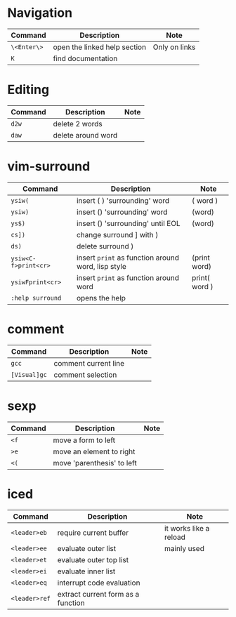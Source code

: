 # Navigation

| Command		| Description 				| Note 			|
|-----------------------|---------------------------------------|-----------------------|
| `\<Enter\>`		|open the linked help section		| Only on links		|
| `K`	 		|find documentation			|			|

# Editing

| Command		| Description 				| Note 			|
|-----------------------|---------------------------------------|-----------------------|
| `d2w` 		| delete 2 words			|			|
| `daw` 		| delete around word			|			|

# vim-surround

| Command		| Description 						| Note 			|
|-----------------------|-------------------------------------------------------|-----------------------|
| `ysiw(`		| insert (  ) 'surrounding' word			| ( word ) 		|
| `ysiw)`		| insert () 'surrounding' word				| (word) 		|
| `ys$)`		| insert () 'surrounding' until EOL			| (word) 		|
| `cs])`		| change surround ] with )				|			|
| `ds)`			| delete surround )					|			|
| `ysiw<C-f>print<cr>`	| insert `print` as function around word, lisp style 	| (print word)		|
| `ysiwFprint<cr>`	| insert `print` as function around word		| print( word )		|
| `:help surround`	| opens the help					| 			|

# comment

| Command		| Description 				| Note 					|
|-----------------------|---------------------------------------|---------------------------------------|
| `gcc`			| comment current line			|					|
| `[Visual]gc`		| comment selection			|					|

# sexp

| Command		| Description 				| Note 					|
|-----------------------|---------------------------------------|---------------------------------------|
| `<f`			| move a form to left			|
| `>e`			| move an element to right		|
| `<(`			| move 'parenthesis' to left		|

# iced

| Command		| Description 				| Note 					|
|-----------------------|---------------------------------------|---------------------------------------|
| `<leader>eb`		| require current buffer 		| it works like a reload		|
| `<leader>ee`		| evaluate outer list			| mainly used
| `<leader>et`		| evaluate outer top list		|
| `<leader>ei`		| evaluate inner list			|
| `<leader>eq`		| interrupt code evaluation		|
| `<leader>ref`		| extract current form as a function 	|



